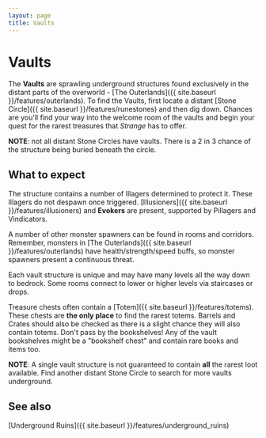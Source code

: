 ```yaml
---
layout: page
title: Vaults
---
```


# Vaults

The **Vaults** are sprawling underground structures found exclusively in the distant parts of the overworld - [The Outerlands]({{ site.baseurl }}/features/outerlands). To find the Vaults, first locate a distant [Stone Circle]({{ site.baseurl }}/features/runestones) and then dig down.  Chances are you'll find your way into the welcome room of the vaults and begin your quest for the rarest treasures that *Strange* has to offer.

**NOTE**: not all distant Stone Circles have vaults.  There is a 2 in 3 chance of the structure being buried beneath the circle.

## What to expect

The structure contains a number of Illagers determined to protect it.  These Illagers do not despawn once triggered.  [Illusioners]({{ site.baseurl }}/features/illusioners) and **Evokers** are present, supported by Pillagers and Vindicators.

A number of other monster spawners can be found in rooms and corridors. Remember, monsters in [The Outerlands]({{ site.baseurl }}/features/outerlands) have health/strength/speed buffs, so monster spawners present a continuous threat.

Each vault structure is unique and may have many levels all the way down to bedrock.  Some rooms connect to lower or higher levels via staircases or drops.

Treasure chests often contain a [Totem]({{ site.baseurl }}/features/totems).  These chests are **the only place** to find the rarest totems.  Barrels and Crates should also be checked as there is a slight chance they will also contain totems.  Don't pass by the bookshelves!  Any of the vault bookshelves might be a "bookshelf chest" and contain rare books and items too.

**NOTE**: A single vault structure is not guaranteed to contain **all** the rarest loot available.  Find another distant Stone Circle to search for more vaults underground.

## See also

[Underground Ruins]({{ site.baseurl }}/features/underground_ruins)